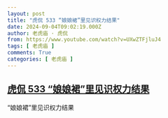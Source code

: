 ```yaml
---
layout: post
title: "虎侃 533 “娘娘裙”里见识权力结果"
date: 2024-09-04T09:02:19.000Z
author: 老虎庙 · 虎侃
from: https://www.youtube.com/watch?v=UXwZTFjluJ4
tags: [ 老虎庙 ]
comments: True
categories: [ 老虎庙 ]
---
```

<!--1725440539000-->
[虎侃 533 “娘娘裙”里见识权力结果](https://www.youtube.com/watch?v=UXwZTFjluJ4)
------

<div>
“娘娘裙”里见识权力结果
</div>
